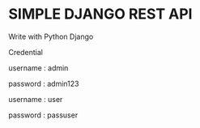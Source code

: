 # SIMPLE DJANGO REST API

Write with Python Django

Credential 

username : admin

password : admin123


username : user

password : passuser
